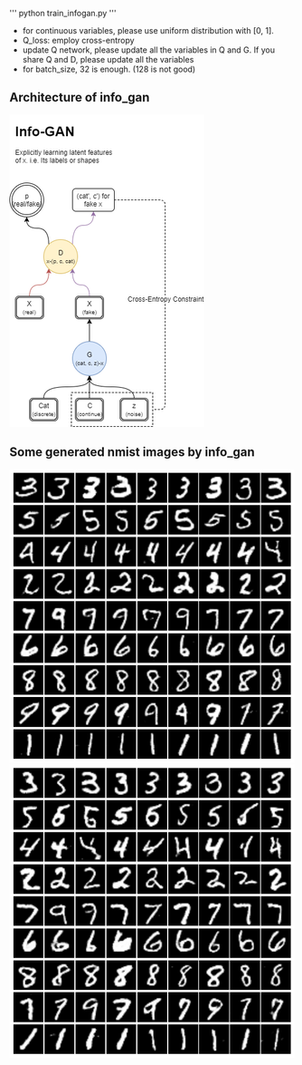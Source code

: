 '''
python train_infogan.py
'''
- for continuous variables, please use uniform distribution with [0, 1].
- Q_loss: employ cross-entropy
- update Q network, please update all the variables in Q and G. If you share Q and D, please update all the variables
- for batch_size, 32 is enough. (128 is not good)

## Architecture of info_gan
![infogan](sample_images/Info_gan.png)

## Some generated nmist images by info_gan
![0](sample_images/18860.png)
![1](sample_images/18880.png)
